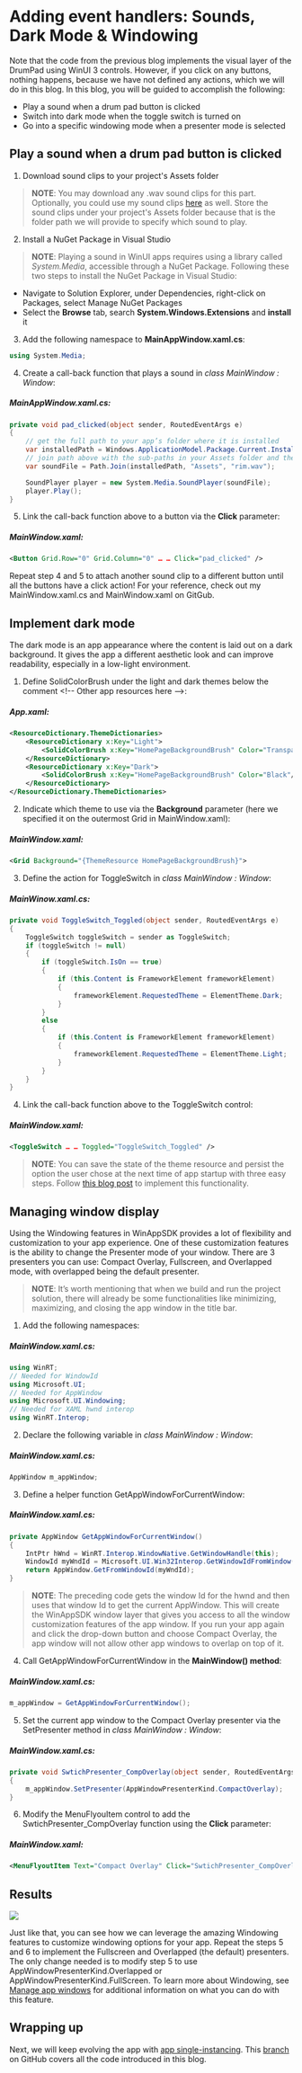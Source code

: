 # Adding event handlers: Sounds, Dark Mode & Windowing
Note that the code from the previous blog implements the visual layer of the DrumPad using WinUI 3 controls. However, if you click on any buttons, nothing happens, because we have not defined any actions, which we will do in this blog. In this blog, you will be guided to accomplish the following: 
* Play a sound when a drum pad button is clicked
* Switch into dark mode when the toggle switch is turned on
* Go into a specific windowing mode when a presenter mode is selected



## Play a sound when a drum pad button is clicked

1. Download sound clips to your project's Assets folder

> **NOTE**: You may download any .wav sound clips for this part. Optionally, you could use my sound clips [here](https://github.com/jingwei-a-zhang/WinAppSDK-DrumPad/tree/5c6e560edf74ceb0a40183e20b66741175a046d7/DrumPad/DrumPad/Assets) as well. Store the sound clips under your project's Assets folder because that is the folder path we will provide to specify which sound to play. 

2. Install a NuGet Package in Visual Studio

> **NOTE**: Playing a sound in WinUI apps requires using a library called *System.Media*, accessible through a NuGet Package. Following these two steps to install the NuGet Package in Visual Studio:

* Navigate to Solution Explorer, under Dependencies, right-click on Packages, select Manage NuGet Packages
* Select the **Browse** tab, search **System.Windows.Extensions** and **install** it


3.	Add the following namespace to **MainAppWindow.xaml.cs**:
```csharp
using System.Media;
```

4.	Create a call-back function that plays a sound in *class MainWindow : Window*:

##### MainAppWindow.xaml.cs:
```csharp
private void pad_clicked(object sender, RoutedEventArgs e)
{
    // get the full path to your app’s folder where it is installed
    var installedPath = Windows.ApplicationModel.Package.Current.InstalledLocation.Path;
    // join path above with the sub-paths in your Assets folder and the specific sound file
    var soundFile = Path.Join(installedPath, "Assets", "rim.wav");

    SoundPlayer player = new System.Media.SoundPlayer(soundFile);
    player.Play();
}
```


5.	Link the call-back function above to a button via the **Click** parameter:

##### MainWindow.xaml:
```xml
<Button Grid.Row="0" Grid.Column="0" … … Click="pad_clicked" />
```



Repeat step 4 and 5 to attach another sound clip to a different button until all the buttons have a click action! For your reference, check out my MainWindow.xaml.cs and MainWindow.xaml on GitGub.

## Implement dark mode
The dark mode is an app appearance where the content is laid out on a dark background. It gives the app a different aesthetic look and can improve readability, especially in a low-light environment.

1.	Define SolidColorBrush under the light and dark themes below the comment \<!-- Other app resources here -->: 

##### App.xaml:
```xml
<ResourceDictionary.ThemeDictionaries>
    <ResourceDictionary x:Key="Light">
        <SolidColorBrush x:Key="HomePageBackgroundBrush" Color="Transparent"/>
    </ResourceDictionary>
    <ResourceDictionary x:Key="Dark">
        <SolidColorBrush x:Key="HomePageBackgroundBrush" Color="Black"/>
    </ResourceDictionary>
</ResourceDictionary.ThemeDictionaries>
```


2.	Indicate which theme to use via the **Background** parameter (here we specified it on the outermost Grid in MainWindow.xaml): 

##### MainWindow.xaml:
```xml
<Grid Background="{ThemeResource HomePageBackgroundBrush}">
```

3.	Define the action for ToggleSwitch in *class MainWindow : Window*:

##### MainWinow.xaml.cs:
```csharp
private void ToggleSwitch_Toggled(object sender, RoutedEventArgs e)
{
    ToggleSwitch toggleSwitch = sender as ToggleSwitch;
    if (toggleSwitch != null)
    {
        if (toggleSwitch.IsOn == true)
        {
            if (this.Content is FrameworkElement frameworkElement)
            {
                frameworkElement.RequestedTheme = ElementTheme.Dark;
            }
        }
        else
        {
            if (this.Content is FrameworkElement frameworkElement)
            {
                frameworkElement.RequestedTheme = ElementTheme.Light;
            }
        }
    }
}
```

4.	Link the call-back function above to the ToggleSwitch control:

##### MainWindow.xaml:
```xml
<ToggleSwitch … … Toggled="ToggleSwitch_Toggled" />
```

> **NOTE**: You can save the state of the theme resource and persist the option the user chose at the next time of app startup with three easy steps. Follow [this blog post](https://github.com/jingwei-a-zhang/test-MDfiles/blob/main/DarkMode.md) to implement this functionality. 

## Managing window display
Using the Windowing features in WinAppSDK provides a lot of flexibility and customization to your app experience. One of these customization features is the ability to change the Presenter mode of your window. There are 3 presenters you can use: Compact  Overlay, Fullscreen, and Overlapped mode, with overlapped being the default presenter.   

> **NOTE**: It’s worth mentioning that when we build and run the project solution, there will already be some functionalities like minimizing, maximizing, and closing the app window in the title bar.

1.	Add the following namespaces:

##### MainWindow.xaml.cs:
```csharp
using WinRT;
// Needed for WindowId
using Microsoft.UI;
// Needed for AppWindow
using Microsoft.UI.Windowing;
// Needed for XAML hwnd interop
using WinRT.Interop;
```

2.	Declare the following variable in *class MainWindow : Window*:

##### MainWindow.xaml.cs:
```csharp
AppWindow m_appWindow;
```

3.	Define a helper function GetAppWindowForCurrentWindow:

##### MainWindow.xaml.cs:
```csharp
private AppWindow GetAppWindowForCurrentWindow()
{
    IntPtr hWnd = WinRT.Interop.WindowNative.GetWindowHandle(this);
    WindowId myWndId = Microsoft.UI.Win32Interop.GetWindowIdFromWindow(hWnd);
    return AppWindow.GetFromWindowId(myWndId);
}
```

> **NOTE**: The preceding code gets the window Id for the hwnd and then uses that window Id to get the current AppWindow. This will create the WinAppSDK window layer that gives you access to all the window customization features of the app window. If you run your app again and click the drop-down button and choose Compact Overlay, the app window will not allow other app windows to overlap on top of it.

4.	Call GetAppWindowForCurrentWindow in the **MainWindow() method**:

##### MainWindow.xaml.cs:
```csharp
m_appWindow = GetAppWindowForCurrentWindow();
```

5.	Set the current app window to the Compact Overlay presenter via the SetPresenter method in *class MainWindow : Window*: 

##### MainWindow.xaml.cs:
```csharp
private void SwtichPresenter_CompOverlay(object sender, RoutedEventArgs e)
{
    m_appWindow.SetPresenter(AppWindowPresenterKind.CompactOverlay);
}
```

6.	Modify the MenuFlyouItem control to add the SwtichPresenter_CompOverlay function using the **Click** parameter:

##### MainWindow.xaml:
```xml
<MenuFlyoutItem Text="Compact Overlay" Click="SwtichPresenter_CompOverlay"/>
```

## Results
<p align="center">

![](Media1%20(1).gif)

</p>

Just like that, you can see how we can leverage the amazing Windowing features to customize windowing options for your app. Repeat the steps 5 and 6 to implement the Fullscreen and Overlapped (the default) presenters. The only change needed is to modify step 5 to use AppWindowPresenterKind.Overlapped or AppWindowPresenterKind.FullScreen. To learn more about Windowing, see [Manage app windows](https://docs.microsoft.com/en-us/windows/apps/windows-app-sdk/windowing/windowing-overview) for additional information on what you can do with this feature. 

## Wrapping up
Next, we will keep evolving the app with [app single-instancing](https://github.com/jingwei-a-zhang/test-MDfiles/blob/main/SingleInstancing.md). This [branch](https://github.com/jingwei-a-zhang/WinAppSDK-DrumPad/tree/App_Logic) on GitHub covers all the code introduced in this blog.
